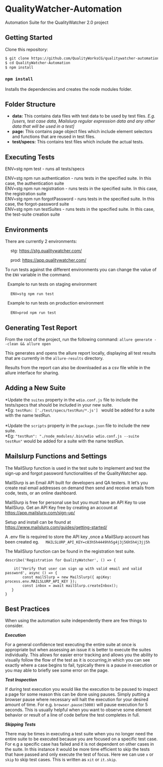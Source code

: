 # QualityWatcher-Automation
Automation Suite for the QualityWatcher 2.0 project

## Getting Started
Clone this repository:
```sh
$ git clone https://github.com/QualityWorksCG/qualitywatcher-automation.git
$ cd QualityWatcher-Automation
$ npm install
```
### `npm install`

Installs the dependencies and creates the node modules folder.<br />

## Folder Structure
- **data:** This contains data files with test data to be used by test files. *E.g. [users, test case data, Mailslurp regular expression data and any other data that will be used in a test]*
- **page:** This contains page object files which include element selectors and functions that are reused in test files.
- **test/specs:** This contains test files which include the actual tests.

## Executing Tests

ENV=stg npm test - runs all tests/specs <br />

ENV=stg npm run authentication - runs tests in the specified suite. In this case, the authentication suite<br />
ENV=stg npm run registration - runs tests in the specified suite. In this case, the registration suite<br />
ENV=stg npm run forgotPassword - runs tests in the specified suite. In this case, the forgot-password suite<br />
ENV=stg npm run testSuites - runs tests in the specified suite. In this case, the test-suite creation suite<br />

## Environments
There are currently 2 environments:

&emsp; stg: https://stg.qualitywatcher.com/

&emsp; prod: https://app.qualitywatcher.com/

To run tests against the different environments you can change the value of the `ENV` variable in the command.

&nbsp; Example to run tests on staging environment

&emsp; ```ENV=stg npm run test```

&nbsp; Example to run tests on production environment

&emsp; ```ENV=prod npm run test```

## Generating Test Report

From the root of the project, run the following command: `allure generate --clean && allure open` <br />

This generates and opens the allure report locally, displaying all test results that are currently in the `allure-results` directory. <br />

Results from the report can also be downloaded as a csv file while in the allure interface for sharing.

## Adding a New Suite

*Update the `suites` property in the `wdio.conf.js` file to include the tests/specs that should be included in your new suite.<br/>
    *Eg: `testRun: ['./test/specs/testRun/*.js'] ` would be added for a suite with the name testRun.<br/><br/>
*Update the `scripts` property in the `package.json` file to include the new suite.<br />
    *Eg: `"testRun": "./node_modules/.bin/wdio wdio.conf.js --suite testRun"` would be added for a suite with the name testRun.<br/>


## Mailslurp Functions and Settings

The MailSlurp function is used in the test suite to implement and test the sign-up and forgot password functionalities of the QualityWatcher app.

MailSlurp is an Email API built for developers and QA testers. It let’s you create real email addresses on demand then send and receive emails from code, tests, or an online dashboard.

MailSlurp is free for personal use but you must have an API Key to use MailSlurp. Get an API Key free by creating an account at https://app.mailslurp.com/sign-up/

Setup and install can be found at https://www.mailslurp.com/guides/getting-started/

A .env file is required to store the API key ,once a MailSlurp account has been created eg. 
&emsp; ```MAILSLURP_API_KEY=c83h5h4449hh5g4j3j56h5h4j3jj5h``` 

The MailSlurp function can be found in the registration test suite.

```
describe('Registration for QualityWatcher', () => {

    it('Verify that user can sign up with valid email and valid password', async () => {
        const mailSlurp = new MailSlurp({ apiKey: process.env.MAILSLURP_API_KEY });
        const inbox = await mailSlurp.createInbox();
   }
}
```
## Best Practices

When using the automation suite independently there are few things to consider. <br/>

***Execution***

For a general confidence test executing the entire suite at once is appropriate but when assessing an issue it is better to execute the suites individually. This allows for easier error tracking and allows you the ability to visually follow the flow of the test as it is occurring,in which you can see exactly where a case begins to fail, typically there is a pause in execution or you may able to briefly see some error on the page. <br/>

***Test Inspection***

If during test execution you would like the execution to be paused to inspect a page for some reason this can be done using pauses. Simply putting a browser pause where necessary will halt the execution for your desired amount of time. For e.g. `browser.pause(5000)` will pause execution for 5 seconds. This is usually helpful when you want to observe some element behavior or result of a line of code before the test completes in full.<br/>

***Skipping Tests***

There may be times in executing a test suite when you no longer need the entire suite to be executed because you are focused on a specific test case. For e.g a specific case has failed and it is not dependent on other cases in the suite. In this instance it would be more time efficient to skip the tests that have passed and only execute the test of focus. Here we can use `x` or `skip` to skip test cases. This is written as 
`xit` or `it.skip`.

